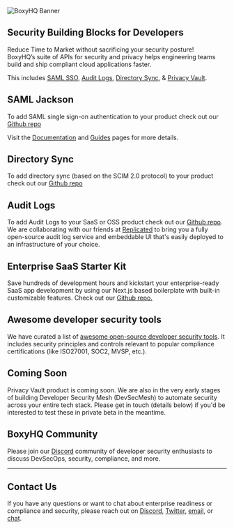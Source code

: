
![BoxyHQ Banner](https://github.com/boxyhq/.github/assets/66887028/480dd11f-35db-45b0-b5fe-9fb64bbd7c78)

## Security Building Blocks for Developers

Reduce Time to Market without sacrificing your security posture! <br>
BoxyHQ’s suite of APIs for security and privacy helps engineering teams build and ship compliant cloud applications faster.

This includes [SAML SSO](https://boxyhq.com/enterprise-sso), [Audit Logs](https://boxyhq.com/audit-logs), [Directory Sync](https://boxyhq.com/directory-sync), & [Privacy Vault](https://boxyhq.com/privacy-vault).

## SAML Jackson
To add SAML single sign-on authentication to your product check out our [Github repo](https://github.com/boxyhq/jackson)

Visit the [Documentation](https://boxyhq.com/docs/jackson/overview) and [Guides](https://boxyhq.com/guides/jackson) pages for more details.

## Directory Sync
To add directory sync (based on the SCIM 2.0 protocol) to your product check out our [Github repo](https://github.com/boxyhq/jackson#directory-sync)

## Audit Logs
To add Audit Logs to your SaaS or OSS product check out our [Github repo](https://github.com/retracedhq/retraced). We are collaborating with our friends at [Replicated](https://replicated.com/) to bring you a fully open-source audit log service and embeddable UI that's easily deployed to an infrastructure of your choice.

## Enterprise SaaS Starter Kit
Save hundreds of development hours and kickstart your enterprise-ready SaaS app development by using our Next.js based boilerplate with built-in customizable features. Check out our [Github repo.](https://github.com/boxyhq/saas-starter-kit)

## Awesome developer security tools
We have curated a list of [awesome open-source developer security tools](https://github.com/boxyhq/awesome-oss-devsec). It includes security principles and controls relevant to popular compliance certifications (like ISO27001, SOC2, MVSP, etc.).

## Coming Soon
Privacy Vault product is coming soon. We are also in the very early stages of building Developer Security Mesh (DevSecMesh) to automate security across your entire tech stack. Please get in touch (details below) if you'd be interested to test these in private beta in the meantime.

## BoxyHQ Community 
Please join our [Discord](https://discord.gg/uyb7pYt4Pa) community of developer security enthusiasts to discuss DevSecOps, security, compliance, and more.

_______

## Contact Us
If you have any questions or want to chat about enterprise readiness or compliance and security, please reach out on [Discord](https://discord.gg/uyb7pYt4Pa), [Twitter](https://twitter.com/BoxyHQ), [email](mailto:hello@boxyhq.com), or [chat](https://boxyhq.com/#hs-chat-open).
